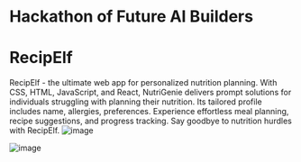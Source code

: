 ﻿# Hackathon of Future AI Builders
 # RecipElf
  RecipElf - the ultimate web app for personalized nutrition planning. With CSS, HTML, JavaScript, and React, NutriGenie delivers prompt solutions for individuals struggling with planning their nutrition. Its tailored profile includes name, allergies, preferences. Experience effortless meal planning, recipe suggestions, and progress tracking. Say goodbye to nutrition hurdles with RecipElf.
![image](https://github.com/rohinij15/TechTogether/assets/64111530/80b9321d-159a-4098-a17a-70c22b316c0d)

![image](https://github.com/rohinij15/TechTogether/assets/64111530/3fc974fe-1745-4681-846a-10f998f16bc2)
